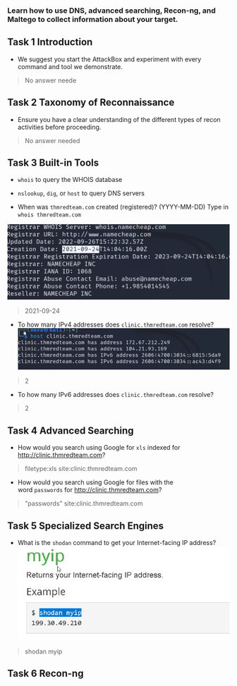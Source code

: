 ### Learn how to use DNS, advanced searching, Recon-ng, and Maltego to collect information about your target.

## Task 1 Introduction

- We suggest you start the AttackBox and experiment with every command and tool we demonstrate.
> No answer neede

## Task 2 Taxonomy of Reconnaissance

- Ensure you have a clear understanding of the different types of recon activities before proceeding.
> No answer needed

## Task 3 Built-in Tools

- `whois` to query the WHOIS database
- `nslookup`, `dig`, or `host` to query DNS servers

- When was `thmredteam.com` created (registered)? (YYYY-MM-DD)
Type in `whois thmredteam.com`

![](Attachments/creation.png)

> 2021-09-24

- To how many IPv4 addresses does `clinic.thmredteam.com` resolve?
![](Attachments/ipaddresses.png)

> 2

- To how many IPv6 addresses does `clinic.thmredteam.com` resolve?
> 2

## Task 4 Advanced Searching

- How would you search using Google for `xls` indexed for http://clinic.thmredteam.com?
> filetype:xls site:clinic.thmredteam.com

- How would you search using Google for files with the word `passwords` for http://clinic.thmredteam.com?
> "passwords" site:clinic.thmredteam.com

## Task 5 Specialized Search Engines

- What is the `shodan` command to get your Internet-facing IP address?
![](Attachments/shodan.png)
> shodan myip

## Task 6 Recon-ng

